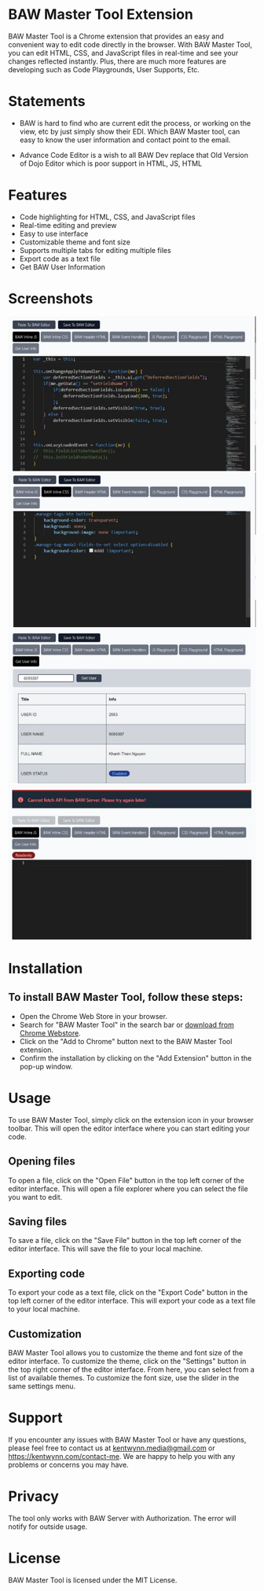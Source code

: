 # BAW Master Tool Extension

BAW Master Tool is a Chrome extension that provides an easy and convenient way to edit code directly in the browser. With BAW Master Tool, you can edit HTML, CSS, and JavaScript files in real-time and see your changes reflected instantly. Plus, there are much more features are developing such as Code Playgrounds, User Supports, Etc.

# Statements

- BAW is hard to find who are current edit the process, or working on the view, etc by just simply show their EDI. Which BAW Master tool, can easy to know the user information and contact point to the email.

- Advance Code Editor is a wish to all BAW Dev replace that Old Version of Dojo Editor which is poor support in HTML, JS, HTML

# Features

- Code highlighting for HTML, CSS, and JavaScript files
- Real-time editing and preview
- Easy to use interface
- Customizable theme and font size
- Supports multiple tabs for editing multiple files
- Export code as a text file
- Get BAW User Information

# Screenshots

![alt text](screenshots/1.jpg)![alt text](screenshots/2.jpg)
![alt text](screenshots/3.jpg)![alt text](screenshots/4.jpg)

# Installation

## To install BAW Master Tool, follow these steps:

- Open the Chrome Web Store in your browser.
- Search for "BAW Master Tool" in the search bar or [download from Chrome Webstore](https://chrome.google.com/webstore/detail/jmdhdbkomcnoajghlfoldjgfaajnbkaj/preview?hl=en&authuser=0).
- Click on the "Add to Chrome" button next to the BAW Master Tool extension.
- Confirm the installation by clicking on the "Add Extension" button in the pop-up window.

# Usage

To use BAW Master Tool, simply click on the extension icon in your browser toolbar. This will open the editor interface where you can start editing your code.

## Opening files

To open a file, click on the "Open File" button in the top left corner of the editor interface. This will open a file explorer where you can select the file you want to edit.

## Saving files

To save a file, click on the "Save File" button in the top left corner of the editor interface. This will save the file to your local machine.

## Exporting code

To export your code as a text file, click on the "Export Code" button in the top left corner of the editor interface. This will export your code as a text file to your local machine.

## Customization

BAW Master Tool allows you to customize the theme and font size of the editor interface. To customize the theme, click on the "Settings" button in the top right corner of the editor interface. From here, you can select from a list of available themes. To customize the font size, use the slider in the same settings menu.

# Support

If you encounter any issues with BAW Master Tool or have any questions, please feel free to contact us at kentwynn.media@gmail.com or https://kentwynn.com/contact-me. We are happy to help you with any problems or concerns you may have.

# Privacy

The tool only works with BAW Server with Authorization. The error will notify for outside usage.

# License

BAW Master Tool is licensed under the MIT License.
